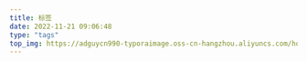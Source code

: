 ```yaml
---
title: 标签
date: 2022-11-21 09:06:48
type: "tags"
top_img: https://adguycn990-typoraimage.oss-cn-hangzhou.aliyuncs.com/home-bgc-6.jpg
---
```

